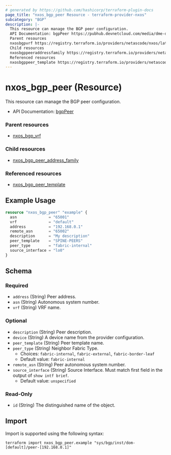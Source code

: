 ```yaml
---
# generated by https://github.com/hashicorp/terraform-plugin-docs
page_title: "nxos_bgp_peer Resource - terraform-provider-nxos"
subcategory: "BGP"
description: |-
  This resource can manage the BGP peer configuration.
  API Documentation: bgpPeer https://pubhub.devnetcloud.com/media/dme-docs-10-2-2/docs/Routing%20and%20Forwarding/bgp:Peer/
  Parent resources
  nxosbgpvrf https://registry.terraform.io/providers/netascode/nxos/latest/docs/resources/bgp_vrf
  Child resources
  nxosbgppeeraddressfamily https://registry.terraform.io/providers/netascode/nxos/latest/docs/resources/bgp_peer_address_family
  Referenced resources
  nxosbgppeer_template https://registry.terraform.io/providers/netascode/nxos/latest/docs/resources/bgp_peer_template
---
```


# nxos_bgp_peer (Resource)

This resource can manage the BGP peer configuration.

- API Documentation: [bgpPeer](https://pubhub.devnetcloud.com/media/dme-docs-10-2-2/docs/Routing%20and%20Forwarding/bgp:Peer/)

### Parent resources

- [nxos_bgp_vrf](https://registry.terraform.io/providers/netascode/nxos/latest/docs/resources/bgp_vrf)

### Child resources

- [nxos_bgp_peer_address_family](https://registry.terraform.io/providers/netascode/nxos/latest/docs/resources/bgp_peer_address_family)

### Referenced resources

- [nxos_bgp_peer_template](https://registry.terraform.io/providers/netascode/nxos/latest/docs/resources/bgp_peer_template)

## Example Usage

```terraform
resource "nxos_bgp_peer" "example" {
  asn              = "65001"
  vrf              = "default"
  address          = "192.168.0.1"
  remote_asn       = "65002"
  description      = "My description"
  peer_template    = "SPINE-PEERS"
  peer_type        = "fabric-internal"
  source_interface = "lo0"
}
```

<!-- schema generated by tfplugindocs -->
## Schema

### Required

- `address` (String) Peer address.
- `asn` (String) Autonomous system number.
- `vrf` (String) VRF name.

### Optional

- `description` (String) Peer description.
- `device` (String) A device name from the provider configuration.
- `peer_template` (String) Peer template name.
- `peer_type` (String) Neighbor Fabric Type.
  - Choices: `fabric-internal`, `fabric-external`, `fabric-border-leaf`
  - Default value: `fabric-internal`
- `remote_asn` (String) Peer autonomous system number.
- `source_interface` (String) Source Interface. Must match first field in the output of `show intf brief`.
  - Default value: `unspecified`

### Read-Only

- `id` (String) The distinguished name of the object.

## Import

Import is supported using the following syntax:

```shell
terraform import nxos_bgp_peer.example "sys/bgp/inst/dom-[default]/peer-[192.168.0.1]"
```
